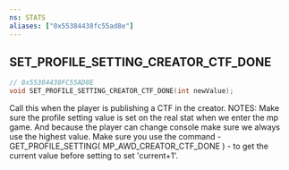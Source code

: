 ```yaml
---
ns: STATS
aliases: ["0x55384438fc55ad8e"]
---
```

## SET_PROFILE_SETTING_CREATOR_CTF_DONE

```c
// 0x55384438FC55AD8E
void SET_PROFILE_SETTING_CREATOR_CTF_DONE(int newValue);
```

Call this when the player is publishing a CTF in the creator. NOTES: Make sure the profile setting value is set on the real stat when we enter the mp game. And because the player can change console make sure we always use the highest value. Make sure you use the command - GET_PROFILE_SETTING( MP_AWD_CREATOR_CTF_DONE ) - to get the current value before setting to set 'current+1'.

